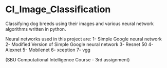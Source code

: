 # CI_Image_Classification
Classifying dog breeds using their images and various neural network algorithms written in python.

Neural networks used in this project are:
1- Simple Google neural network 
2- Modified Version of Simple Google neural network 
3- Resnet 50
4- Alexnet
5- Mobilenet
6- xception
7- vgg

(SBU Computational Intelligence Course - 3rd assignment)
